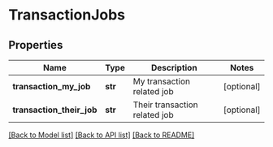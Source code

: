 # TransactionJobs


## Properties
Name | Type | Description | Notes
------------ | ------------- | ------------- | -------------
**transaction_my_job** | **str** | My transaction related job | [optional] 
**transaction_their_job** | **str** | Their transaction related job | [optional] 

[[Back to Model list]](../README.md#documentation-for-models) [[Back to API list]](../README.md#documentation-for-api-endpoints) [[Back to README]](../README.md)


